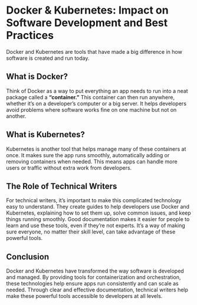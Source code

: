 # Docker & Kubernetes: Impact on Software Development and Best Practices

Docker and Kubernetes are tools that have made a big difference in how software is created and run today. 

## What is Docker?

Think of Docker as a way to put everything an app needs to run into a neat package called a **“container.”** This container can then run anywhere, whether it’s on a developer’s computer or a big server. It helps developers avoid problems where software works fine on one machine but not on another.

## What is Kubernetes?

Kubernetes is another tool that helps manage many of these containers at once. It makes sure the app runs smoothly, automatically adding or removing containers when needed. This means apps can handle more users or traffic without extra work from developers.

## The Role of Technical Writers

For technical writers, it’s important to make this complicated technology easy to understand. They create guides to help developers use Docker and Kubernetes, explaining how to set them up, solve common issues, and keep things running smoothly. Good documentation makes it easier for people to learn and use these tools, even if they’re not experts. It’s a way of making sure everyone, no matter their skill level, can take advantage of these powerful tools.

## Conclusion

Docker and Kubernetes have transformed the way software is developed and managed. By providing tools for containerization and orchestration, these technologies help ensure apps run consistently and can scale as needed. Through clear and effective documentation, technical writers help make these powerful tools accessible to developers at all levels.

